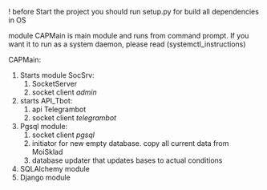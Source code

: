 ! before Start the project you should run setup.py for build all dependencies in OS

module CAPMain is main module and runs from command prompt.
If you want it to run as a system daemon, please read (systemctl_instructions)

CAPMain:
1. Starts module SocSrv:
   1. SocketServer
   2. socket client <em>admin</em>
2. starts API_Tbot:
   1. api Telegrambot
   2. socket client <em>telegrambot</em>
3. Pgsql module:
   1. socket client <em>pgsql</em>
   2. initiator for new empty database. copy all current data from MoiSklad
   3. database updater that updates bases to actual conditions
4. SQLAlchemy module
5. Django module

